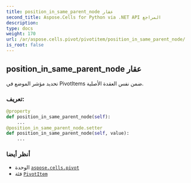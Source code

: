 ```yaml
---
title: position_in_same_parent_node عقار
second_title: Aspose.Cells for Python via .NET API المراجع
description:
type: docs
weight: 170
url: /ar/aspose.cells.pivot/pivotitem/position_in_same_parent_node/
is_root: false
---
```

##  position_in_same_parent_node عقار

تحديد مؤشر الموضع في PivotItems ضمن نفس العقدة الأصلية.
###  تعريف:
```python
@property
def position_in_same_parent_node(self):
    ...
@position_in_same_parent_node.setter
def position_in_same_parent_node(self, value):
    ...
```

###  أنظر أيضا
* الوحدة [`aspose.cells.pivot`](../../)
* فئة [`PivotItem`](/cells/python-net/ar/aspose.cells.pivot/pivotitem)
